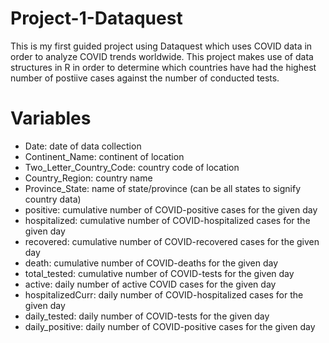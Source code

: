 # Project-1-Dataquest
This is my first guided project using Dataquest which uses COVID data in order to analyze COVID trends worldwide. This project makes use of data structures in R in order to determine which countries have had the highest number of postiive cases against the number of conducted tests.

# Variables
- Date: date of data collection
- Continent_Name: continent of location
- Two_Letter_Country_Code: country code of location
- Country_Region: country name
- Province_State: name of state/province (can be all states to signify country data)
- positive: cumulative number of COVID-positive cases for the given day
- hospitalized: cumulative number of COVID-hospitalized cases for the given day
- recovered: cumulative number of COVID-recovered cases for the given day
- death: cumulative number of COVID-deaths for the given day
- total_tested: cumulative number of COVID-tests for the given day
- active: daily number of active COVID cases for the given day
- hospitalizedCurr: daily number of COVID-hospitalized cases for the given day
- daily_tested: daily number of COVID-tests for the given day
- daily_positive: daily number of COVID-positive cases for the given day

